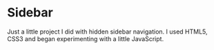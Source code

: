 # Sidebar
Just a little project I did with hidden sidebar navigation. I used HTML5, CSS3 and began experimenting with a little JavaScript. 
